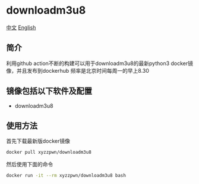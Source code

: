 # downloadm3u8
[中文](./README_zh_CN.md)  [English](./README.md)
## 简介
利用github action不断的构建可以用于downloadm3u8的最新python3 docker镜像，并且发布到dockerhub
频率是北京时间每周一的早上8.30

## 镜像包括以下软件及配置
- downloadm3u8 


## 使用方法
首先下载最新版docker镜像
```bash
docker pull xyzzpwn/downloadm3u8
```

然后使用下面的命令
```bash
docker run -it --rm xyzzpwn/downloadm3u8 bash
```
